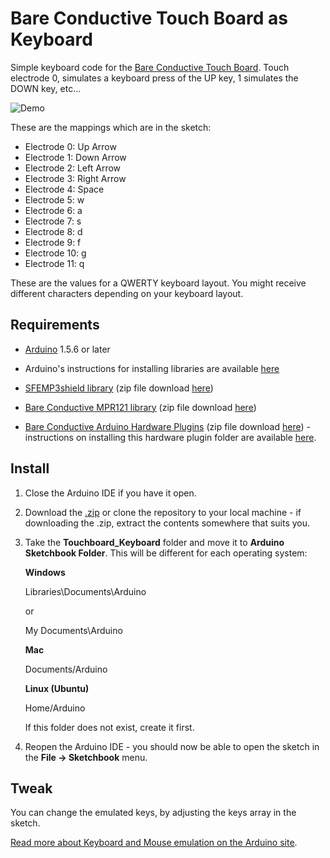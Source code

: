# Bare Conductive Touch Board as Keyboard

Simple keyboard code for the [Bare Conductive Touch Board](http://www.bareconductive.com/shop/touch-board/). Touch electrode 0, simulates a keyboard press of the UP key, 1 simulates the DOWN key, etc...

![Demo](../../blob/master/touchboard_keyboard.gif?raw=true)

These are the mappings which are in the sketch:

* Electrode 0: Up Arrow
* Electrode 1: Down Arrow
* Electrode 2: Left Arrow
* Electrode 3: Right Arrow
* Electrode 4: Space
* Electrode 5: w
* Electrode 6: a
* Electrode 7: s
* Electrode 8: d
* Electrode 9: f
* Electrode 10: g
* Electrode 11: q

These are the values for a QWERTY keyboard layout. You might receive different characters depending on your keyboard layout.

## Requirements
* [Arduino](http://arduino.cc/en/Main/Software) 1.5.6 or later

* Arduino's instructions for installing libraries are available [here](http://arduino.cc/en/Guide/Libraries)

* [SFEMP3shield library](https://github.com/madsci1016/Sparkfun-MP3-Player-Shield-Arduino-Library) (zip file download [here](https://github.com/madsci1016/Sparkfun-MP3-Player-Shield-Arduino-Library/archive/master.zip))	
* [Bare Conductive MPR121 library](https://github.com/bareconductive/mpr121) (zip file download [here](https://github.com/bareconductive/mpr121/archive/public.zip))

* [Bare Conductive Arduino Hardware Plugins](https://github.com/bareconductive/bare-conductive-arduino) (zip file download [here](https://github.com/bareconductive/bare-conductive-arduino/archive/public.zip)) - instructions on installing this hardware plugin folder are available [here](https://github.com/bareconductive/bare-conductive-arduino).


## Install

1. Close the Arduino IDE if you have it open.
2. Download the [.zip](https://github.com/wouterverweirder/touchboard-keyboard/archive/master.zip) or clone the repository to your local machine - if downloading the .zip, extract the contents somewhere that suits you.
3. Take the **Touchboard_Keyboard** folder and move it to **Arduino Sketchbook Folder**. This will be different for each operating system: 

	**Windows**
	
	Libraries\\Documents\\Arduino
	
	or
	
	My Documents\\Arduino	
	
	**Mac**
	
	Documents/Arduino
	
	**Linux (Ubuntu)**
	
	Home/Arduino


	If this folder does not exist, create it first.
4. Reopen the Arduino IDE - you should now be able to open the sketch in the **File -> Sketchbook** menu.

## Tweak

You can change the emulated keys, by adjusting the keys array in the sketch.

[Read more about Keyboard and Mouse emulation on the Arduino site](http://arduino.cc/en/Reference/MouseKeyboard).